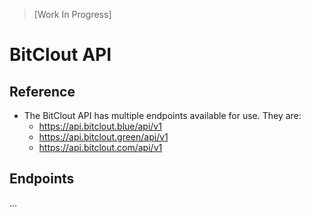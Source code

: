 > [Work In Progress]

# BitClout API

## Reference 
- The BitClout API has multiple endpoints available for use. They are:
  - https://api.bitclout.blue/api/v1
  - https://api.bitclout.green/api/v1
  - https://api.bitclout.com/api/v1
  
## Endpoints

...
